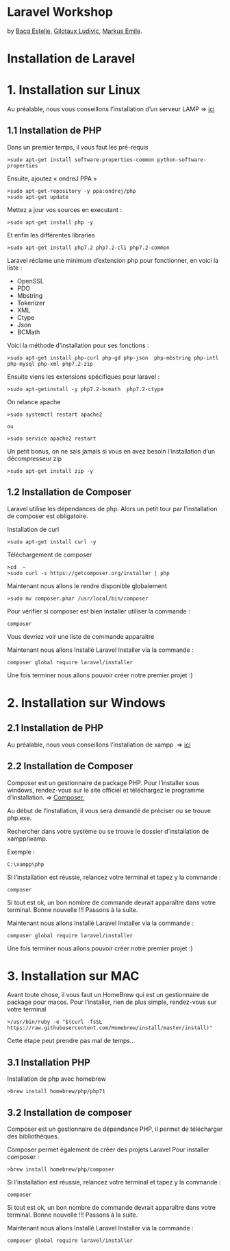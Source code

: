 # Laravel Workshop 

by [Bacq Estelle](https://github.com/BacqEstelle), [Gilotaux Ludivic](https://github.com/Ludgil), [Markus Emile](https://github.com/emilemarkus).

#  Installation de Laravel

# 1. Installation sur Linux 

Au préalable, nous vous conseillons l’installation d’un serveur LAMP  => [ici](https://doc.ubuntu-fr.org/lamp)

## 1.1 Installation de PHP

Dans un premier temps, il vous faut les pré-requis 

```
>sudo apt-get install software-properties-common python-software-properties
```

Ensuite, ajoutez « ondreJ PPA »

```
>sudo apt-get-repository -y ppa:ondrej/php
>sudo apt-get update
```
Mettez a jour vos sources en executant :

```
>sudo apt-get install php -y
```

Et enfin les différentes libraries 

```
>sudo apt-get install php7.2 php7.2-cli php7.2-common
```

Laravel réclame une minimum d’extension php pour fonctionner, en voici la liste : 
* OpenSSL 
* PDO
* Mbstring
* Tokenizer
* XML
* Ctype
* Json
* BCMath

Voici la méthode d’installation pour ses fonctions : 

```
>sudo apt-get install php-curl php-gd php-json  php-mbstring php-intl php-mysql php-xml php7.2-zip
```

Ensuite viens les extensions spécifiques pour laravel :

```
>sudo apt-getinstall -y php7.2-bcmath  php7.2-ctype
```

On relance apache

```
>sudo systemctl restart apache2

ou

>sudo service apache2 restart
```
Un petit bonus, on ne sais jamais si vous en avez besoin l’installation d’un décompresseur zip

```
>sudo apt-get install zip -y
```
## 1.2 Installation de Composer


Laravel utilise les dépendances de php. Alors un petit tour par l’installation de composer est obligatoire.

Installation de curl

```
>sudo apt-get install curl -y
```

Téléchargement de composer

```
>cd  ~
>sudo curl -s https://getcomposer.org/installer | php
```

Maintenant nous allons le rendre disponible globalement

```
>sudo mv composer.phar /usr/local/bin/composer
```

Pour vérifier si composer est bien installer utiliser la commande : 

```
composer
```

Vous devriez voir une liste de commande apparaitre

Maintenant nous allons Installé Laravel Installer via la commande :

```
composer global require laravel/installer
```

Une fois terminer nous allons pouvoir créer notre premier projet :) 

# 2. Installation sur Windows

## 2.1 Installation de PHP

Au préalable, nous vous conseillons l’installation de xampp
 => [ici](https://blog.lws-hosting.com/creation-de-sites-web/utiliser-xampp-pour-creer-son-serveur-web)

## 2.2 Installation de Composer 

Composer est un gestionnaire de package PHP.
Pour l’installer sous windows, rendez-vous sur le site officiel et téléchargez le programme d’installation.
=> [Composer.](https://getcomposer.org/download/)

Au début de l’installation, il vous sera demandé de préciser ou se trouve php.exe.

Rechercher dans votre système ou se trouve le dossier d’installation de xampp/wamp. 

Exemple :
 ```
C:\xampp\php
```
Si l’installation est réussie, relancez votre terminal et tapez y la commande : 

```
composer
```

Si tout est ok, un bon nombre de commande devrait apparaître dans votre terminal. Bonne nouvelle !!! Passons à la suite.


Maintenant nous allons Installé Laravel Installer via la commande :

```
composer global require laravel/installer
```

Une fois terminer nous allons pouvoir créer notre premier projet :)


# 3. Installation sur MAC

Avant toute chose, il vous faut un HomeBrew qui est un gestionnaire de package pour macos.
Pour l’installer, rien de plus simple, rendez-vous sur votre terminal 

```
>/usr/bin/ruby -e "$(curl -fsSL https://raw.githubusercontent.com/Homebrew/install/master/install)"
```

Cette étape peut prendre pas mal de temps...

## 3.1 Installation PHP

Installation de php avec homebrew

```
>brew install homebrew/php/php71
```

## 3.2 Installation de composer

Composer est un gestionnaire de dépendance PHP, il permet de télécharger des bibliothèques.

Composer permet également de créer des projets Laravel
Pour installer composer :

```
>brew install homebrew/php/composer
```

Si l’installation est réussie, relancez votre terminal et tapez y la commande :

```
composer
```

Si tout est ok, un bon nombre de commande devrait apparaître dans votre terminal. Bonne nouvelle !!! Passons à la suite.

Maintenant nous allons Installé Laravel Installer via la commande :

```
composer global require laravel/installer
```

